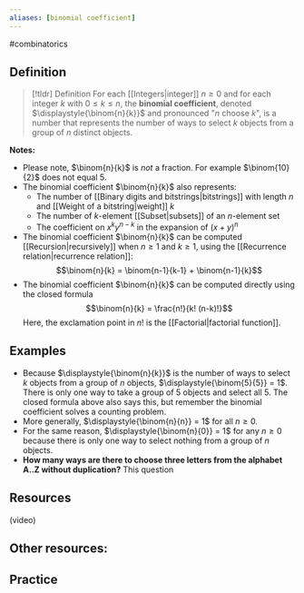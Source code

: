 ```yaml
---
aliases: [binomial coefficient]
--- 
```


#combinatorics 

## Definition 

> [!tldr] Definition
> For each [[Integers|integer]] $n \geq 0$ and for each integer $k$ with $0 \leq k \leq n$, the **binomial coefficient**, denoted $\displaystyle{\binom{n}{k}}$ and pronounced "$n$ choose $k$", is a number that represents the number of ways to select $k$ objects from a group of $n$ distinct objects. 

**Notes:**

- Please note, $\binom{n}{k}$ is *not* a fraction. For example $\binom{10}{2}$ does not equal $5$. 
- The binomial coefficient $\binom{n}{k}$ also represents: 
	- The number of [[Binary digits and bitstrings|bitstrings]] with length $n$ and [[Weight of a bitstring|weight]] $k$ 
	- The number of $k$-element [[Subset|subsets]] of an $n$-element set 
	- The coefficient on $x^ky^{n-k}$ in the expansion of $(x+y)^n$
- The binomial coefficient $\binom{n}{k}$ can be computed [[Recursion|recursively]] when $n \geq 1$ and $k \geq 1$, using the [[Recurrence relation|recurrence relation]]: 
$$\binom{n}{k} = \binom{n-1}{k-1} + \binom{n-1}{k}$$
- The binomial coefficient $\binom{n}{k}$ can be computed directly using the closed formula
$$\binom{n}{k} = \frac{n!}{k! (n-k)!}$$
Here, the exclamation point in $n!$ is the [[Factorial|factorial function]]. 

## Examples 

- Because $\displaystyle{\binom{n}{k}}$ is the number of ways to select $k$ objects from a group of $n$ objects, $\displaystyle{\binom{5}{5}} = 1$. There is only one way to take a group of 5 objects and select all 5. The closed formula above also says this, but remember the binomial coefficient solves a counting problem. 
- More generally, $\displaystyle{\binom{n}{n}} = 1$ for all $n \geq 0$. 
- For the same reason, $\displaystyle{\binom{n}{0}} = 1$ for any $n \geq 0$ because there is only one way to select nothing from a group of $n$ objects. 
- **How many ways are there to choose three letters from the alphabet A..Z without duplication?** This question

## Resources 

(video)

Other resources: 
- 

## Practice 
